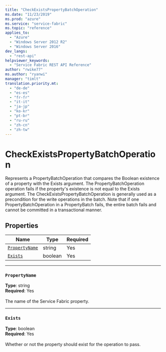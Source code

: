```yaml
---
title: "CheckExistsPropertyBatchOperation"
ms.date: "11/23/2019"
ms.prod: "azure"
ms.service: "service-fabric"
ms.topic: "reference"
applies_to: 
  - "Azure"
  - "Windows Server 2012 R2"
  - "Windows Server 2016"
dev_langs: 
  - "rest-api"
helpviewer_keywords: 
  - "Service Fabric REST API Reference"
author: "rwike77"
ms.author: "ryanwi"
manager: "timlt"
translation.priority.mt: 
  - "de-de"
  - "es-es"
  - "fr-fr"
  - "it-it"
  - "ja-jp"
  - "ko-kr"
  - "pt-br"
  - "ru-ru"
  - "zh-cn"
  - "zh-tw"
---
```

# CheckExistsPropertyBatchOperation

Represents a PropertyBatchOperation that compares the Boolean existence of a property with the Exists argument.
The PropertyBatchOperation operation fails if the property's existence is not equal to the Exists argument.
The CheckExistsPropertyBatchOperation is generally used as a precondition for the write operations in the batch.
Note that if one PropertyBatchOperation in a PropertyBatch fails,
the entire batch fails and cannot be committed in a transactional manner.


## Properties
| Name | Type | Required |
| --- | --- | --- |
| [`PropertyName`](#propertyname) | string | Yes |
| [`Exists`](#exists) | boolean | Yes |

____
### `PropertyName`
__Type__: string <br/>
__Required__: Yes<br/>
<br/>
The name of the Service Fabric property.

____
### `Exists`
__Type__: boolean <br/>
__Required__: Yes<br/>
<br/>
Whether or not the property should exist for the operation to pass.
